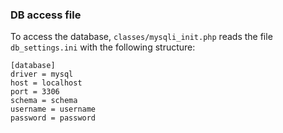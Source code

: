 ### DB access file

To access the database, `classes/mysqli_init.php` reads the file `db_settings.ini` with the following structure:
```
[database]
driver = mysql
host = localhost
port = 3306
schema = schema
username = username
password = password
```
